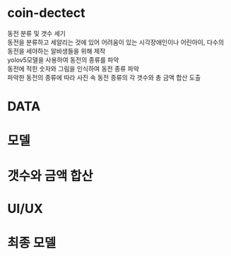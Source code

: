 # coin-dectect

 동전 분류 및 갯수 세기  
 동전을 분류하고 세알리는 것에 있어 어려움이 있는 시각장애인이나 어린아이, 다수의 동전을 세야하는 알바생들을 위해 제작  
 yolov5모델을 사용하여 동전의 종류를 파악  
동전에 적힌 숫자와 그림을 인식하여 동전 종류 파악  
파악한 동전의 종류에 따라 사진 속 동전 종류의 각 갯수와 총 금액 합산 도출  

# DATA

# 모델

# 갯수와 금액 합산

# UI/UX

# 최종 모델
